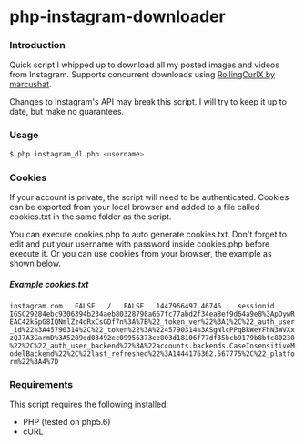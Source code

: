 # php-instagram-downloader

### Introduction

Quick script I whipped up to download all my posted images and videos from Instagram.
Supports concurrent downloads using [RollingCurlX by marcushat](https://github.com/marcushat/RollingCurlX).

Changes to Instagram's API may break this script. I will try to keep it up to date, but make no guarantees. 

### Usage
```sh
$ php instagram_dl.php <username>
```

### Cookies
If your account is private, the script will need to be authenticated. Cookies can be exported from your local browser and added to a file called cookies.txt in the same folder as the script.

You can execute cookies.php to auto generate cookies.txt. Don't forget to edit and put your username with password inside cookies.php before execute it. Or you can use cookies from your browser, the example as shown below.

##### Example cookies.txt
``
instagram.com	FALSE	/	FALSE	1447966497.46746	sessionid	IGSC29284ebc9306394b234aeb80328798a667fc77abd2f34ea8ef9d64a9e8%3ApOywREAC42kSpG8IQNmlZz4qRxCsGDf7n%3A%7B%22_token_ver%22%3A1%2C%22_auth_user_id%22%3A45790314%2C%22_token%22%3A%2245790314%3ASgNlcPPqBkWeYFhN3WVXxzQJ7A3GarmD%3A5289dd03492ec09956373ee803d18106f77df35bcb9179b8bfc80230%22%2C%22_auth_user_backend%22%3A%22accounts.backends.CaseInsensitiveModelBackend%22%2C%22last_refreshed%22%3A1444176362.567775%2C%22_platform%22%3A4%7D
``

### Requirements
This script requires the following installed:
* PHP (tested on php5.6)
* cURL
